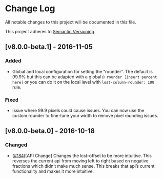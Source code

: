 # Change Log
All notable changes to this project will be documented in this file.

This project adheres to [Semantic Versioning](http://semver.org/).

## [v8.0.0-beta.1] - 2016-11-05
### Added
- Global and local configuration for setting the "rounder". The default is 99.9% but this can be adapted with a global `@ rounder [insert percent here]` or you can do it on the local level with `lost-column-rounder: 100` rule.

### Fixed
- Issue where 99.9 pixels could cause issues. You can now use the custom rounder to fine-tune your width to remove pixel rounding issues.


## [v8.0.0-beta.0] - 2016-10-18
### Changed
- ([#184](https://github.com/peterramsing/lost/issues/184))[API Change] Changes the lost-offset to be more intuitive.
This reverses the current api from moving left to right based on negative fractions which didn’t make much sense. This breaks that api’s current functionality and makes it more intuitive.
